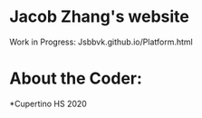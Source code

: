 # Jacob Zhang's website
 Work in Progress: 
 Jsbbvk.github.io/Platform.html
# About the Coder: 
 *Cupertino HS 2020

